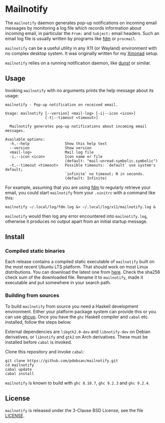 # Mailnotify

The `mailnotify` daemon generates pop-up notifications on incoming email
messages by monitoring a log file which records information about incoming
email, in particular the `From:` and `Subject:` email headers. Such an email
log file is usually written by programs like
[fdm](https://github.com/nicm/fdm) or `procmail`.

`mailnotify` can be a useful utility in any X11 (or Wayland) environment
with no complex desktop system. It was originally written for my
[Xmonad](https://xmonad.org) setup.

`mailnotify` relies on a running notification daemon, like
[dunst](https://dunst-project.org/) or similar.

## Usage

Invoking `mailnotify` with no arguments prints the help message about its
usage:

    mailnotify - Pop-up notification on received email.

    Usage: mailnotify [--version] <mail-log> [-i|--icon <icon>] 
                      [-t|--timeout <timeout>]

      Mailnotify generates pop-up notifications about incoming email messages.

    Available options:
      -h,--help                Show this help text
      --version                Show version
      <mail-log>               Mail log file
      -i,--icon <icon>         Icon name or file
                               (default: "mail-unread-symbolic.symbolic")
      -t,--timeout <timeout>   Possible timeouts: `default` use system's default;
                               `infinite` no timeout; N in seconds.
                               (default: Infinite)

For example, assuming that you are using [fdm](https://github.com/nicm/fdm)
to regularly retrieve your email, you could start `mailnotify` from your
`.xinitrc` with a command like this:

    mailnotify ~/.local/log/fdm.log &> ~/.local/log/x11/mailnotify.log &

`mailnotify` would then log any error encountered into `mailnotify.log`,
otherwise it produces no output apart from an initial startup message.

## Install

### Compiled static binaries

Each release contains a compiled static executable of `mailnotify` built on the
most recent Ubuntu LTS platform. That should work on most Linux
distributions. You can download the latest one from
[here](https://github.com/pdobsan/mailnotify/releases/latest). Check the sha256
check sum of the downloaded file. Rename it to `mailnotify`, made it executable
and put somewhere in your search path.

### Building from sources

To build `mailnotify` from source you need a Haskell development environment.
Either your platform package system can provide this or you can use
[ghcup](https://www.haskell.org/ghcup/). Once you have the `ghc` Haskell
compiler and `cabal` etc. installed, follow the steps below.

External dependencies are `libgtk2.0-dev` and `libnotify-dev` on Debian
derivatives,  or `libnotify` and  `gtk2` on Arch derivatives. These must be
installed before `cabal` is invoked.

Clone this repository and invoke `cabal`:

    git clone https://github.com/pdobsan/mailnotify.git
    cd mailnotify
    cabal update
    cabal install

`mailnotify` is known to build with `ghc 8.10.7`, `ghc 9.2.3` and `ghc
9.2.4`.

## License

`mailnotify` is released under the 3-Clause BSD License, see the file
[LICENSE](LICENSE).

